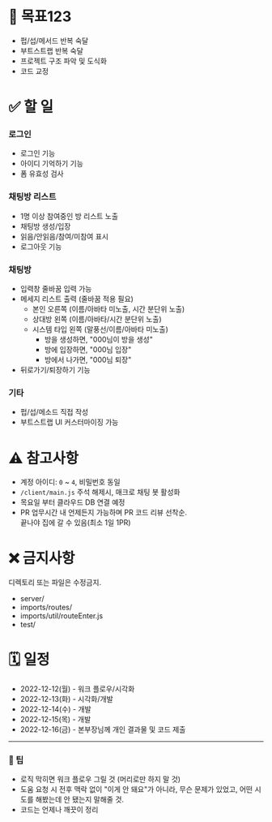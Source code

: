 # 📌 목표123

- 펍/섭/메서드 반복 숙달
- 부트스트랩 반복 숙달
- 프로젝트 구조 파악 및 도식화
- 코드 교정

# ✅ 할 일

### 로그인

- 로그인 기능
- 아이디 기억하기 기능
- 폼 유효성 검사

### 채팅방 리스트

- 1명 이상 참여중인 방 리스트 노출
- 채팅방 생성/입장
- 읽음/안읽음/참여/미참여 표시
- 로그아웃 기능

### 채팅방

- 입력창 줄바꿈 입력 가능
- 메세지 리스트 출력 (줄바꿈 적용 필요)
  - 본인 오른쪽 (이름/아바타 미노출, 시간 분단위 노출)
  - 상대방 왼쪽 (이름/아바타/시간 분단위 노출)
  - 시스템 타입 왼쪽 (말풍선/이름/아바타 미노출)
    - 방을 생성하면, "000님이 방을 생성"
    - 방에 입장하면, "000님 입장"
    - 방에서 나가면, "000님 퇴장"
- 뒤로가기/퇴장하기 기능

### 기타

- 펍/섭/메소드 직접 작성
- 부트스트랩 UI 커스터마이징 가능

# ⚠️ 참고사항

- 계정 아이디: `0` ~ `4`, 비밀번호 동일
- `/client/main.js` 주석 해제시, 매크로 채팅 봇 활성화
- 목요일 부터 클라우드 DB 연결 예정
- PR 업무시간 내 언제든지 가능하며 PR 코드 리뷰 선착순. <br>
  끝나야 집에 갈 수 있음(최소 1일 1PR)

# ❌ 금지사항

디렉토리 또는 파일은 수정금지.

- server/
- imports/routes/
- imports/util/routeEnter.js
- test/


# 🗓️ 일정

- 2022-12-12(월) - 워크 플로우/시각화
- 2022-12-13(화) - 시각화/개발
- 2022-12-14(수) - 개발
- 2022-12-15(목) - 개발
- 2022-12-16(금) - 본부장님께 개인 결과물 및 코드 제출

*****

### 🥳 팁

- 로직 막히면 워크 플로우 그릴 것 (머리로만 하지 말 것)
- 도움 요청 시 전후 맥락 없이 "이게 안 돼요"가 아니라,
  무슨 문제가 있었고, 어떤 시도를 해봤는데 안 됐는지 말해줄 것.
- 코드는 언제나 깨끗이 정리
